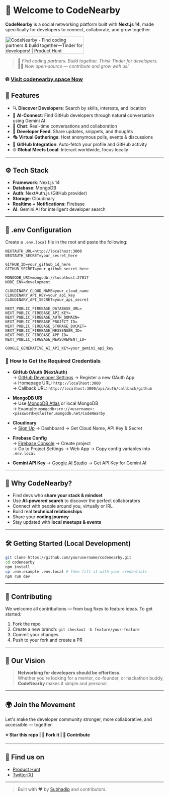 # 👋 Welcome to CodeNearby

**CodeNearby** is a social networking platform built with **Next.js 14**, made specifically for developers to connect, collaborate, and grow together.

<a href="https://www.producthunt.com/posts/codenearby?embed=true&utm_source=badge-featured&utm_medium=badge&utm_souce=badge-codenearby" target="_blank"><img src="https://api.producthunt.com/widgets/embed-image/v1/featured.svg?post_id=909199&theme=light&t=1744912307005" alt="CodeNearby - Find&#0032;coding&#0032;partners&#0032;&#0038;&#0032;build&#0032;together—Tinder&#0032;for&#0032;developers&#0033; | Product Hunt" style="width: 250px; height: 54px;" width="250" height="54" /></a>

> 🚀 _Find coding partners. Build together. Think Tinder for developers._  
> 🧑‍💻 _Now open-source — contribute and grow with us!_

### 🌐 [Visit codenearby.space Now](https://codenearby.space)


## 🌟 Features

- 🔍 **Discover Developers**: Search by skills, interests, and location
- 🤖 **AI-Connect**: Find GitHub developers through natural conversation using Gemini AI
- 💬 **Chat**: Real-time conversations and collaboration
- 📢 **Developer Feed**: Share updates, snippets, and thoughts
- 🎭 **Virtual Gatherings**: Host anonymous polls, events & discussions
- 🐙 **GitHub Integration**: Auto-fetch your profile and GitHub activity
- 🌐 **Global Meets Local**: Interact worldwide, focus locally

---

## ⚙️ Tech Stack

- **Framework**: Next.js 14
- **Database**: MongoDB
- **Auth**: NextAuth.js (GitHub provider)
- **Storage**: Cloudinary
- **Realtime + Notifications**: Firebase
- **AI**: Gemini AI for intelligent developer search

---

## 🚧 .env Configuration

Create a `.env.local` file in the root and paste the following:

```env
NEXTAUTH_URL=http://localhost:3000
NEXTAUTH_SECRET=your_secret_here

GITHUB_ID=your_github_id_here
GITHUB_SECRET=your_github_secret_here

MONGODB_URI=mongodb://localhost:27017
NODE_ENV=development

CLOUDINARY_CLOUD_NAME=your_cloud_name
CLOUDINARY_API_KEY=your_api_key
CLOUDINARY_API_SECRET=your_api_secret

NEXT_PUBLIC_FIREBASE_DATABASE_URL=
NEXT_PUBLIC_FIREBASE_API_KEY=
NEXT_PUBLIC_FIREBASE_AUTH_DOMAIN=
NEXT_PUBLIC_FIREBASE_PROJECT_ID=
NEXT_PUBLIC_FIREBASE_STORAGE_BUCKET=
NEXT_PUBLIC_FIREBASE_MESSENGER_ID=
NEXT_PUBLIC_FIREBASE_APP_ID=
NEXT_PUBLIC_FIREBASE_MEASUREMENT_ID=

GOOGLE_GENERATIVE_AI_API_KEY=your_gemini_api_key
```

### 🔑 How to Get the Required Credentials

- **GitHub OAuth (NextAuth)**  
  → [GitHub Developer Settings](https://github.com/settings/developers) → Register a new OAuth App  
  → Homepage URL: `http://localhost:3000`  
  → Callback URL: `http://localhost:3000/api/auth/callback/github`

- **MongoDB URI**  
  → Use [MongoDB Atlas](https://www.mongodb.com/cloud/atlas) or local MongoDB  
  → Example: `mongodb+srv://<username>:<password>@cluster.mongodb.net/CodeNearby`

- **Cloudinary**  
  → [Sign Up](https://cloudinary.com/users/register/free) → Dashboard → Get Cloud Name, API Key & Secret

- **Firebase Config**  
  → [Firebase Console](https://console.firebase.google.com/) → Create project  
  → Go to Project Settings → Web App → Copy config variables into `.env.local`

- **Gemini API Key**
  → [Google AI Studio](https://makersuite.google.com/app/apikey) → Get API Key for Gemini AI

---

## 🧠 Why CodeNearby?

- Find devs who **share your stack & mindset**
- Use **AI-powered search** to discover the perfect collaborators
- Connect with people around you, virtually or IRL
- Build real **technical relationships**
- Share your **coding journey**
- Stay updated with **local meetups & events**

---

## 🛠️ Getting Started (Local Development)

```bash
git clone https://github.com/yourusername/codenearby.git
cd codenearby
npm install
cp .env.example .env.local # then fill it with your credentials
npm run dev
```

---

## 🤝 Contributing

We welcome all contributions — from bug fixes to feature ideas. To get started:

1. Fork the repo
2. Create a new branch: `git checkout -b feature/your-feature`
3. Commit your changes
4. Push to your fork and create a PR

---

## 📌 Our Vision

> **Networking for developers should be effortless.**  
Whether you're looking for a mentor, co-founder, or hackathon buddy, **CodeNearby** makes it simple and personal.

---

## 🌍 Join the Movement

Let's make the developer community stronger, more collaborative, and accessible — together.

**⭐ Star this repo | 🍴 Fork it | 🤝 Contribute**

---

## 📣 Find us on

- [Product Hunt](https://www.producthunt.com/products/codenearby)
- [Twitter(X)](https://x.com/code_nearby)


---

> Built with ❤️ by [Subhadip](https://subhadip.me) and contributors.
